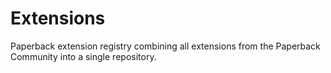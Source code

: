 # Extensions

Paperback extension registry combining all extensions from the Paperback Community into a single repository.

